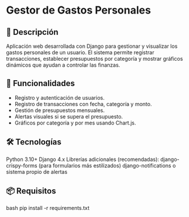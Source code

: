 # Gestor de Gastos Personales

## 📌 Descripción
Aplicación web desarrollada con Django para gestionar y visualizar los gastos personales de un usuario. El sistema permite registrar transacciones, establecer presupuestos por categoría y mostrar gráficos dinámicos que ayudan a controlar las finanzas.

## 🚀 Funcionalidades
- Registro y autenticación de usuarios.
- Registro de transacciones con fecha, categoría y monto.
- Gestión de presupuestos mensuales.
- Alertas visuales si se supera el presupuesto.
- Gráficos por categoría y por mes usando Chart.js.

## 🛠️ Tecnologías
Python 3.10+
Django 4.x
Librerías adicionales (recomendadas):
django-crispy-forms (para formularios más estilizados)
django-notifications o sistema propio de alertas

## 📦 Requisitos
bash
pip install -r requirements.txt
